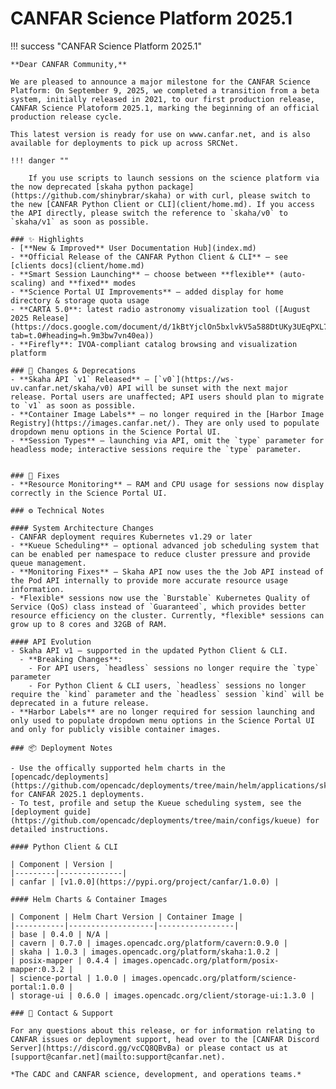 # CANFAR Science Platform 2025.1

!!! success "CANFAR Science Platform 2025.1"

    **Dear CANFAR Community,**

    We are pleased to announce a major milestone for the CANFAR Science Platform: On September 9, 2025, we completed a transition from a beta system, initially released in 2021, to our first production release, CANFAR Science Platoform 2025.1, marking the beginning of an official production release cycle.

    This latest version is ready for use on www.canfar.net, and is also available for deployments to pick up across SRCNet.

    !!! danger ""
        
        If you use scripts to launch sessions on the science platform via the now deprecated [skaha python package](https://github.com/shinybrar/skaha) or with curl, please switch to the new [CANFAR Python Client or CLI](client/home.md). If you access the API directly, please switch the reference to `skaha/v0` to `skaha/v1` as soon as possible.

    ### ✨ Highlights
    - [**New & Improved** User Documentation Hub](index.md)
    - **Official Release of the CANFAR Python Client & CLI** — see [clients docs](client/home.md)
    - **Smart Session Launching** — choose between **flexible** (auto-scaling) and **fixed** modes
    - **Science Portal UI Improvements** — added display for home directory & storage quota usage
    - **CARTA 5.0**: latest radio astronomy visualization tool ([August 2025 Release](https://docs.google.com/document/d/1kBtYjclOn5bxlvkV5a588DtUKy3UEqPXL78IiTVAMUk/edit?tab=t.0#heading=h.9m3bw7vn40ea))
    - **Firefly**: IVOA-compliant catalog browsing and visualization platform

    ### 📝 Changes & Deprecations
    - **Skaha API `v1` Released** — [`v0`](https://ws-uv.canfar.net/skaha/v0) API will be sunset with the next major release. Portal users are unaffected; API users should plan to migrate to `v1` as soon as possible.
    - **Container Image Labels** — no longer required in the [Harbor Image Registry](https://images.canfar.net/). They are only used to populate dropdown menu options in the Science Portal UI.
    - **Session Types** — launching via API, omit the `type` parameter for headless mode; interactive sessions require the `type` parameter.
    

    ### 🐛 Fixes
    - **Resource Monitoring** — RAM and CPU usage for sessions now display correctly in the Science Portal UI.

    ### ⚙️ Technical Notes

    #### System Architecture Changes
    - CANFAR deployment requires Kubernetes v1.29 or later
    - **Kueue Scheduling** — optional advanced job scheduling system that can be enabled per namespace to reduce cluster pressure and provide queue management.
    - **Monitoring Fixes** — Skaha API now uses the the Job API instead of the Pod API internally to provide more accurate resource usage information.
    - *Flexible* sessions now use the `Burstable` Kubernetes Quality of Service (QoS) class instead of `Guaranteed`, which provides better resource efficiency on the cluster. Currently, *flexible* sessions can grow up to 8 cores and 32GB of RAM.

    #### API Evolution
    - Skaha API v1 — supported in the updated Python Client & CLI. 
      - **Breaking Changes**:
        - For API users, `headless` sessions no longer require the `type` parameter
        - For Python Client & CLI users, `headless` sessions no longer require the `kind` parameter and the `headless` session `kind` will be deprecated in a future release.
    - **Harbor Labels** are no longer required for session launching and only used to populate dropdown menu options in the Science Portal UI and only for publicly visible container images.

    ### 📦 Deployment Notes

    - Use the offically supported helm charts in the [opencadc/deployments](https://github.com/opencadc/deployments/tree/main/helm/applications/skaha) for CANFAR 2025.1 deployments.
    - To test, profile and setup the Kueue scheduling system, see the [deployment guide](https://github.com/opencadc/deployments/tree/main/configs/kueue) for detailed instructions.

    #### Python Client & CLI 
    
    | Component | Version |
    |---------|--------------|
    | canfar | [v1.0.0](https://pypi.org/project/canfar/1.0.0) |
    
    #### Helm Charts & Container Images
        
    | Component | Helm Chart Version | Container Image |
    |-----------|-------------------|-----------------|
    | base | 0.4.0 | N/A |
    | cavern | 0.7.0 | images.opencadc.org/platform/cavern:0.9.0 |
    | skaha | 1.0.3 | images.opencadc.org/platform/skaha:1.0.2 |
    | posix-mapper | 0.4.4 | images.opencadc.org/platform/posix-mapper:0.3.2 |
    | science-portal | 1.0.0 | images.opencadc.org/platform/science-portal:1.0.0 |
    | storage-ui | 0.6.0 | images.opencadc.org/client/storage-ui:1.3.0 |

    ### 💬 Contact & Support

    For any questions about this release, or for information relating to CANFAR issues or deployment support, head over to the [CANFAR Discord Server](https://discord.gg/vcCQ8QBvBa) or please contact us at [support@canfar.net](mailto:support@canfar.net).

    *The CADC and CANFAR science, development, and operations teams.*